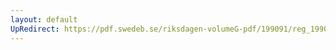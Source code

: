 ```yaml
---
layout: default
UpRedirect: https://pdf.swedeb.se/riksdagen-volumeG-pdf/199091/reg_199091/reg_199091_0973.pdf
---
```

